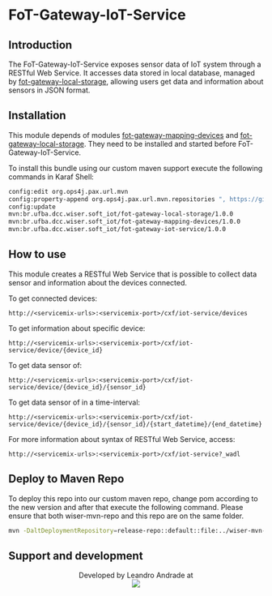 # FoT-Gateway-IoT-Service

## Introduction

The FoT-Gateway-IoT-Service exposes sensor data of IoT system through a RESTful Web Service. It accesses data stored in local database, managed by [fot-gateway-local-storage](https://github.com/WiserUFBA/fot-gateway-local-storage), allowing users get data and information about sensors in JSON format.

## Installation

This module depends of modules [fot-gateway-mapping-devices](https://github.com/WiserUFBA/fot-gateway-mapping-devices) and [fot-gateway-local-storage](https://github.com/WiserUFBA/fot-gateway-local-storage). They need to be installed and started before FoT-Gateway-IoT-Service.

To install this bundle using our custom maven support execute the following commands in Karaf Shell:

```sh
config:edit org.ops4j.pax.url.mvn 
config:property-append org.ops4j.pax.url.mvn.repositories ", https://github.com/WiserUFBA/wiser-mvn-repo/raw/master/releases@id=wiser"
config:update
mvn:br.ufba.dcc.wiser.soft_iot/fot-gateway-local-storage/1.0.0
mvn:br.ufba.dcc.wiser.soft_iot/fot-gateway-mapping-devices/1.0.0
mvn:br.ufba.dcc.wiser.soft_iot/fot-gateway-iot-service/1.0.0
```

## How to use

This module creates a RESTful Web Service that is possible to collect data sensor and information about the devices connected.

To get connected devices:
```
http://<servicemix-urls>:<servicemix-port>/cxf/iot-service/devices
```
To get information about specific device:
```
http://<servicemix-urls>:<servicemix-port>/cxf/iot-service/device/{device_id}
```
To get data sensor of:
```
http://<servicemix-urls>:<servicemix-port>/cxf/iot-service/device/{device_id}/{sensor_id}
```
To get data sensor of in a time-interval:
```
http://<servicemix-urls>:<servicemix-port>/cxf/iot-service/device/{device_id}/{sensor_id}/{start_datetime}/{end_datetime}
```
For more information about syntax of RESTful Web Service, access:
```
http://<servicemix-urls>:<servicemix-port>/cxf/iot-service?_wadl
```

## Deploy to Maven Repo

To deploy this repo into our custom maven repo, change pom according to the new version and after that execute the following command. Please ensure that both wiser-mvn-repo and this repo are on the same folder.

```sh
mvn -DaltDeploymentRepository=release-repo::default::file:../wiser-mvn-repo/releases/ deploy
```



## Support and development

<p align="center">
	Developed by Leandro Andrade at </br>
  <img src="https://wiki.dcc.ufba.br/pub/SmartUFBA/ProjectLogo/wiserufbalogo.jpg"/>
</p>
